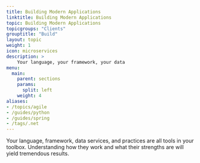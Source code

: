 ```yaml
---
title: Building Modern Applications
linktitle: Building Modern Applications
topic: Building Modern Applications
topicgroups: "Clients"
grouptitle: "Build"
layout: topic
weight: 1
icon: microservices
description: >
    Your language, your framework, your data
menu:
  main:
    parent: sections
    params:
      split: left
    weight: 4
aliases:
- /topics/agile
- /guides/python
- /guides/spring
- /tags/.net
---
```


Your language, framework, data services, and practices are all tools in your toolbox. Understanding how they work and what their strengths are will yield tremendous results.